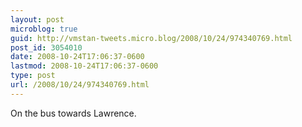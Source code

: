 ```yaml
---
layout: post
microblog: true
guid: http://vmstan-tweets.micro.blog/2008/10/24/974340769.html
post_id: 3054010
date: 2008-10-24T17:06:37-0600
lastmod: 2008-10-24T17:06:37-0600
type: post
url: /2008/10/24/974340769.html
---
```

On the bus towards Lawrence.
